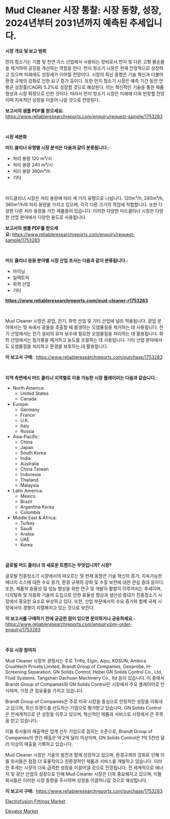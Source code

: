 <p><h1>Mud Cleaner 시장 통찰: 시장 동향, 성장, 2024년부터 2031년까지 예측된 추세입니다.</h1></p><p><strong>시장 개요 및 보고 범위</strong></p>
<p><p>먼지 청소기는 기름 및 천연 가스 산업에서 사용되는 장비로서 먼지 및 다른 고형 불순물을 제거하여 공정을 개선하는 역할을 한다. 먼지 청소기 시장은 현재 안정적으로 성장하고 있으며 미래에도 성장세가 이어질 전망이다. 시장의 최신 동향은 기술 혁신과 더불어 환경 규제의 강화로 인한 요구 증가 등이다. 또한 먼지 청소기 시장은 예측 기간 동안 연평균 성장률(CAGR) 5.2%로 성장할 것으로 예상된다. 이는 혁신적인 기술을 통한 제품 향상과 시장 확장으로 인한 것이다. 따라서 먼지 청소기 시장은 미래에 더욱 번창할 전망이며 지속적인 성장을 이끌어 나갈 것으로 전망된다.</p></p>
<p><strong>보고서의 샘플 PDF를 받으세요:</strong> <a href="https://www.reliableresearchreports.com/enquiry/request-sample/1753283">https://www.reliableresearchreports.com/enquiry/request-sample/1753283</a></p>
<p>&nbsp;</p>
<p><strong>시장 세분화</strong></p>
<p><strong>머드 클리너 유형별 시장 분석은 다음과 같이 분류됩니다.:</strong></p>
<p><ul><li>처리 용량 120 m³/시</li><li>처리 용량 240 m³/시</li><li>처리 용량 360m³/h</li><li>기타</li></ul></p>
<p>&nbsp;</p>
<p><p>마드클리너 시장은 처리 용량에 따라 세 가지 유형으로 나뉩니다. 120m³/h, 240m³/h, 360m³/h의 처리 용량을 가지고 있으며, 각각 다른 크기의 작업에 적합합니다. 또한 다양한 다른 처리 용량을 가진 제품들이 있습니다. 이러한 다양한 마드클리너 시장은 다양한 산업 분야에서 다양한 용도로 사용됩니다.</p></p>
<p><strong>보고서의 샘플 PDF를 받으세요:</strong>&nbsp;<a href="https://www.reliableresearchreports.com/enquiry/request-sample/1753283">https://www.reliableresearchreports.com/enquiry/request-sample/1753283</a></p>
<p>&nbsp;</p>
<p><strong> 머드 클리너 응용 분야별 시장 산업 조사는 다음과 같이 분류됩니다.:</strong></p>
<p><ul><li>마이닝</li><li>일렉트릭</li><li>화학 산업</li><li>기타</li></ul></p>
<p><strong><a href="https://www.reliableresearchreports.com/mud-cleaner-r1753283">https://www.reliableresearchreports.com/mud-cleaner-r1753283</a></strong></p>
<p>&nbsp;</p>
<p><p>Mud Cleaner 시장은 광업, 전기, 화학 산업 및 기타 산업에 널리 적용됩니다. 광업 분야에서는 땅 속에서 광물을 추출할 때 발생하는 오염물질을 제거하는 데 사용됩니다. 전기 산업에서는 전기 설비의 유지 보수에 필요한 오염물질을 처리하는 데 활용됩니다. 화학 산업에서는 첨가물을 제거하고 농도를 조절하는 데 사용됩니다. 기타 산업 분야에서도 오염물질을 처리하고 환경을 보호하는 데 활용됩니다.</p></p>
<p><strong>이 보고서 구매:</strong>&nbsp; <a href="https://www.reliableresearchreports.com/purchase/1753283">https://www.reliableresearchreports.com/purchase/1753283</a></p>
<p>&nbsp;</p>
<p><strong>지역 측면에서 머드 클리너 지역별로 이용 가능한 시장 플레이어는 다음과 같습니다.:</strong></p>
<p><ul>
    <li>
        North America:
        <ul>
            <li>United States</li>
            <li>Canada</li>
        </ul>
    </li>
    <li>
        Europe:
        <ul>
            <li>Germany</li>
            <li>France</li>
            <li>U.K.</li>
            <li>Italy</li>
            <li>Russia</li>
        </ul>
    </li>
    <li>
        Asia-Pacific:
        <ul>
            <li>China</li>
            <li>Japan</li>
            <li>South Korea</li>
            <li>India</li>
            <li>Australia</li>
            <li>China Taiwan</li>
            <li>Indonesia</li>
            <li>Thailand</li>
            <li>Malaysia</li>
        </ul>
    </li>
    <li>
        Latin America:
        <ul>
            <li>Mexico</li>
            <li>Brazil</li>
            <li>Argentina Korea</li>
            <li>Colombia</li>
        </ul>
    </li>
    <li>
        Middle East & Africa:
        <ul>
            <li>Turkey</li>
            <li>Saudi</li>
            <li>Arabia</li>
            <li>UAE</li>
            <li>Korea</li>
        </ul>
    </li>
    </ul></p>
<p>&nbsp;</p>
<p><strong>글로벌 머드 클리너 의 새로운 트렌드는 무엇입니까? 시장?</strong></p>
<p><p>글로벌 진흙청소기 시장에서의 떠오르는 및 현재 동향은 기술 혁신의 증가, 지속가능한 에너지 소스에 대한 수요 증가, 환경 규제의 강화 및 수질 보전에 대한 관심 증대 등이다. 또한, 제품의 효율성 및 성능 향상을 위한 연구 및 개발이 활발히 이루어지는 추세이며, 디지털화 및 자동화 기술의 도입으로 인한 효율성 향상과 생산성 증대가 진흙청소기 시장에서 중요한 요소로 부상하고 있다. 또한, 산업 부문에서의 수요 증가와 함께 국제 시장에서의 경쟁이 치열해지고 있는 것으로 보인다.</p></p>
<p><strong>이 보고서를 구매하기 전에 궁금한 점이 있으면 문의하거나 공유하세요.</strong>- <a href="https://www.reliableresearchreports.com/enquiry/pre-order-enquiry/1753283">https://www.reliableresearchreports.com/enquiry/pre-order-enquiry/1753283</a></p>
<p>&nbsp;</p>
<p><strong>주요 시장 참여자</strong></p>
<p><p>Mud Cleaner 시장의 경쟁사는 주로 Triflo, Elgin, Aipu, KOSUN, Ambica Crushtech Private Limited, Brandt Group of Companies, Geoprobe, H-Screening Separation, GN Solids Control, Hebei GN Solids Control Co., Ltd, Fluid Systems, Tangshan Dachuan Machinery Co., ltd 등이 있습니다. 이 중에서 Brandt Group of Companies와 GN Solids Control은 시장에서 주요 플레이어로 인식되며, 가장 큰 점유율을 가지고 있습니다.</p><p>Brandt Group of Companies은 주로 미국 시장을 중심으로 안정적인 성장을 이뤄내고 있으며, 최신 트렌드를 선도하는 기업으로 평가받고 있습니다. GN Solids Control은 전세계적으로 큰 성장을 이루고 있으며, 혁신적인 제품과 서비스로 시장에서 큰 주목을 받고 있습니다.</p><p>이들 회사들의 매출액은 업계 선두 기업으로 꼽히는 수준으로, Brandt Group of Companies의 연간 매출은 약 2억 달러 이상이며, GN Solids Control은 1억 5천만 달러 이상의 매출을 기록하고 있습니다.</p><p>Mud Cleaner 시장은 기술의 발전과 함께 성장하고 있으며, 환경규제의 강화로 인해 이들 회사들은 점점 더 효율적이고 친환경적인 제품과 서비스를 개발하고 있습니다. 이러한 추세는 시장의 더욱 급격한 성장을 이끌어낼 것으로 전망됩니다. 전 세계적으로 에너지 및 광산 산업의 성장으로 인해 Mud Cleaner 시장은 더욱 중요해지고 있으며, 이들 회사들은 이러한 시장 동향을 주시하며 성장을 이끌어나갈 것으로 예상됩니다.</p></p>
<p><strong>이 보고서 구매:</strong>&nbsp;&nbsp;<a href="https://www.reliableresearchreports.com/purchase/1753283">https://www.reliableresearchreports.com/purchase/1753283</a></p>
<p><p><a href="https://github.com/seekum/Market-Research-Report-List-2/blob/main/electrofusion-fittings-market.md">Electrofusion Fittings Market</a></p><p><a href="https://github.com/nancykennedykellievqfqt2/Market-Research-Report-List-2/blob/main/elevator-market.md">Elevator Market</a></p></p>
